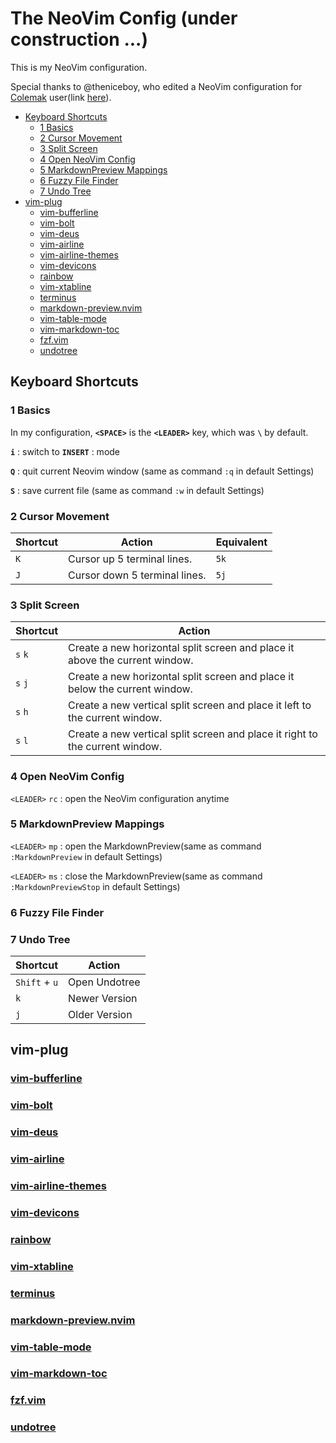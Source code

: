 # The NeoVim Config (under construction ...)
This is my NeoVim configuration.

Special thanks to @theniceboy, who edited a NeoVim configuration for [Colemak](https://colemak.com/) user(link [here](https://github.com/theniceboy/nvim)).

<!-- TOC GFM -->

* [Keyboard Shortcuts](#keyboard-shortcuts)
	- [1 Basics](#1-basics)
	- [2 Cursor Movement](#2-cursor-movement)
	- [3 Split Screen](#3-split-screen)
	- [4 Open NeoVim Config](#4-open-neovim-config)
	- [5 MarkdownPreview Mappings](#5-markdownpreview-mappings)
	- [6 Fuzzy File Finder](#6-fuzzy-file-finder)
	- [7 Undo Tree](#7-undo-tree)
* [vim-plug](#vim-plug)
	- [vim-bufferline](#vim-bufferline)
	- [vim-bolt](#vim-bolt)
	- [vim-deus](#vim-deus)
	- [vim-airline](#vim-airline)
	- [vim-airline-themes](#vim-airline-themes)
	- [vim-devicons](#vim-devicons)
	- [rainbow](#rainbow)
	- [vim-xtabline](#vim-xtabline)
	- [terminus](#terminus)
	- [markdown-preview.nvim](#markdown-previewnvim)
	- [vim-table-mode](#vim-table-mode)
	- [vim-markdown-toc](#vim-markdown-toc)
	- [fzf.vim](#fzfvim)
	- [undotree](#undotree)

<!-- /TOC -->

## Keyboard Shortcuts
### 1 Basics
In my configuration, **`<SPACE>`** is the **`<LEADER>`** key, which was **`\`** by default.

**`i`** : switch to **`INSERT`** : mode

**`Q`** : quit current Neovim window (same as command `:q` in default Settings)

**`S`** : save current file (same as command `:w` in default Settings)

### 2 Cursor Movement
| Shortcut  | Action                         | Equivalent  |
|-----------|--------------------------------|-------------|
| `K`       | Cursor up 5 terminal lines.    | `5k`        |
| `J`       | Cursor down 5 terminal lines.  | `5j`        |

### 3 Split Screen
| Shortcut  | Action                                                                        |
|-----------|-------------------------------------------------------------------------------|
| `s` `k`   | Create a new horizontal split screen and place it above the current window.   |
| `s` `j`   | Create a new horizontal split screen and place it below the current window.   |
| `s` `h`   | Create a new vertical split screen and place it left to the current window.   |
| `s` `l`   | Create a new vertical split screen and place it right to the current window.  |
 
### 4 Open NeoVim Config
`<LEADER>` `rc` : open the NeoVim configuration anytime 

### 5 MarkdownPreview Mappings
`<LEADER>` `mp` : open the MarkdownPreview(same as command `:MarkdownPreview` in default Settings) 

`<LEADER>` `ms` : close the MarkdownPreview(same as command `:MarkdownPreviewStop` in default Settings)

### 6 Fuzzy File Finder

### 7 Undo Tree
| Shortcut      | Action        |
|---------------|---------------|
| `Shift` + `u` | Open Undotree |
| `k`           | Newer Version |
| `j`           | Older Version |

## vim-plug
### [vim-bufferline](https://github.com/bling/vim-bufferline)
### [vim-bolt](https://github.com/bpietravalle/vim-bolt)
### [vim-deus](https://github.com/ajmwagar/vim-deus)
### [vim-airline](https://github.com/vim-airline/vim-airline)
### [vim-airline-themes](https://github.com/vim-airline/vim-airline-themes)
### [vim-devicons](https://github.com/ryanoasis/vim-devicons)
### [rainbow](https://github.com/luochen1990/rainbow)
### [vim-xtabline](https://github.com/mg979/vim-xtabline)
### [terminus](https://github.com/wincent/terminus)
### [markdown-preview.nvim](https://github.com/iamcco/markdown-preview.nvim)
### [vim-table-mode](https://github.com/dhruvasagar/vim-table-mode)
### [vim-markdown-toc](https://github.com/mzlogin/vim-markdown-toc)
### [fzf.vim](https://github.com/junegunn/fzf.vim)
### [undotree](https://github.com/mbbill/undotree)
